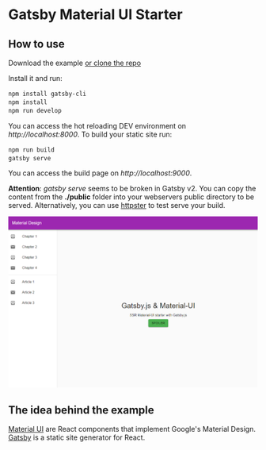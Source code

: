 # Gatsby Material UI Starter

## How to use

Download the example [or clone the repo](https://github.com/mpolinowski/material-ui-gatsby-render-starter)

Install it and run:

```bash
npm install gatsby-cli
npm install
npm run develop
```


You can access the hot reloading DEV environment on _http://localhost:8000_. To build your static site run:

```bash
npm run build
gatsby serve
```

You can access the build page on  _http://localhost:9000_.

__Attention__: _gatsby serve_ seems to be broken in Gatsby v2. You can copy the content from the __./public__ folder into your webservers public directory to be served. Alternatively, you can use [httpster](https://simbco.github.io/httpster/) to test serve your build.


![Gatsby Material UI Starter](materialui.png)

## The idea behind the example

[Material UI](https://material-ui-next.com/) are React components that implement Google's Material Design.
[Gatsby](https://github.com/gatsbyjs/gatsby) is a static site generator for React.

